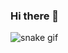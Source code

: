 ### Hi there 👋

![snake gif](https://github.com/jonascomeku/jonascomeku/blob/output/github-contribution-grid-snake.svg)

